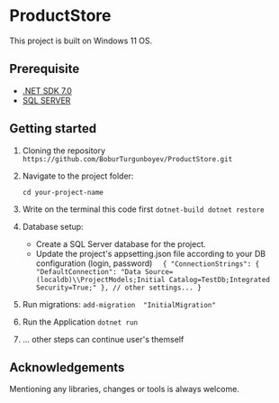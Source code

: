 # ProductStore
This project is built on Windows 11 OS.

## Prerequisite
- [.NET SDK 7.0](https://dotnet.microsoft.com/download)
- [SQL SERVER](https://learn.microsoft.com/en-us/sql/ssms/download-sql-server-management-studio-ssms?view=sql-server-ver16)

## Getting started
1. Cloning the repository
   ``https://github.com/BoburTurgunboyev/ProductStore.git``

2. Navigate to the project folder:

   `` cd your-project-name ``
3.  Write on the terminal this code first
   `` dotnet-build
      dotnet restore ``

4. Database setup:
   - Create a SQL Server database for the project.
   - Update  the project's appsetting.json file according to your DB configuration (login, password)
     ``   {
         "ConnectionStrings": {
                "DefaultConnection": "Data Source=(localdb)\\ProjectModels;Initial Catalog=TestDb;Integrated Security=True;"
                 },
            // other settings...
          }  ``
5. Run migrations:
   `` add-migration  "InitialMigration"
   ``
6. Run the Application
   `` dotnet run ``

7.  ... other steps can continue user's themself

## Acknowledgements
  Mentioning any libraries, changes or tools is always welcome.
